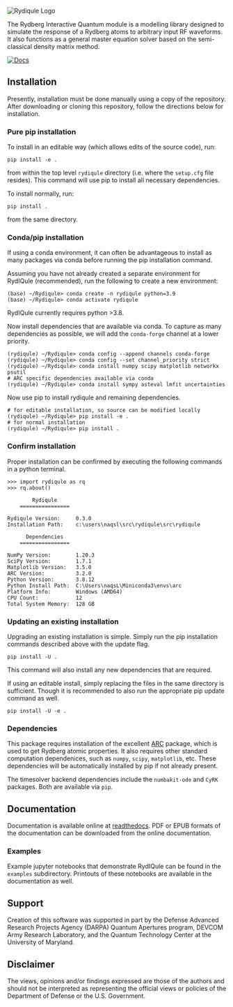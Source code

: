 ![Rydiqule Logo](docs/source/img/Rydiqule_Logo_Transparent_300.png)

The Rydberg Interactive Quantum module is a modelling library designed to simulate
the response of a Rydberg atoms to arbitrary input RF waveforms.
It also functions as a general master equation solver based on the semi-classical density matrix method.

[![Docs](https://readthedocs.org/projects/rydiqule/badge/?version=latest)](https://rydiqule.readthedocs.io/en/latest)

## Installation

Presently, installation must be done manually using a copy of the repository.
After downloading or cloning this repository,
follow the directions below for installation.

### Pure pip installation

To install in an editable way (which allows edits of the source code), run:
```shell
pip install -e .
```
from within the top level `rydiqule` directory (i.e. where the `setup.cfg` file resides).
This command will use pip to install all necessary dependencies.

To install normally, run:
```shell
pip install .
```
from the same directory.

### Conda/pip installation

If using a conda environment, it can often be advantageous to install as many packages via conda before running the pip installation command.

Assuming you have not already created a separate environment for RydIQule (recommended), run the following to create a new environment:
```shell
(base) ~/Rydiqule> conda create -n rydiqule python=3.9
(base) ~/Rydiqule> conda activate rydiqule
```
RydIQule currently requires python >3.8.

Now install dependencies that are available via conda.
To capture as many dependencies as possible,
we will add the `conda-forge` channel at a lower priority.
```shell
(rydiqule) ~/Rydiqule> conda config --append channels conda-forge
(rydiqule) ~/Rydiqule> conda config --set channel_priority strict
(rydiqule) ~/Rydiqule> conda install numpy scipy matplotlib networkx psutil
# ARC specific dependencies available via conda
(rydiqule) ~/Rydiqule> conda install sympy asteval lmfit uncertainties
```

Now use pip to install rydiqule and remaining dependencies.
```shell
# for editable installation, so source can be modified locally
(rydiqule) ~/Rydiqule> pip install -e .
# for normal installation
(rydiqule) ~/Rydiqule> pip install .
```

### Confirm installation

Proper installation can be confirmed by executing the following commands in a python terminal.
```shell
>>> import rydiqule as rq
>>> rq.about()

        Rydiqule
    ================

Rydiqule Version:     0.3.0
Installation Path:    c:\users\naqsl\src\rydiqule\src\rydiqule

      Dependencies
    ================

NumPy Version:        1.20.3
SciPy Version:        1.7.1
Matplotlib Version:   3.5.0
ARC Version:          3.2.0
Python Version:       3.8.12
Python Install Path:  C:\Users\naqsL\Miniconda3\envs\arc
Platform Info:        Windows (AMD64)
CPU Count:            12
Total System Memory:  128 GB
```

### Updating an existing installation

Upgrading an existing installation is simple.
Simply run the pip installation commands described above with the update flag.
```shell
pip install -U .
```
This command will also install any new dependencies that are required.

If using an editable install, simply replacing the files in the same directory is sufficient.
Though it is recommended to also run the appropriate pip update command as well.
```shell
pip install -U -e .
```

### Dependencies

This package requires installation of the excellent [ARC](https://github.com/nikolasibalic/ARC-Alkali-Rydberg-Calculator) package, which is used to get Rydberg atomic properties.
It also requires other standard computation dependenices, such as `numpy`, `scipy`, `matplotlib`, etc.
These dependencies will be automatically installed by pip if not already present.

The timesolver backend dependencies include the `numbakit-ode` and `CyRK` packages.
Both are available via `pip`.

## Documentation

Documentation is available online at [readthedocs](https://rydiqule.readthedocs.io/en/latest).
PDF or EPUB formats of the documentation can be downloaded from the online documentation.

### Examples

Example jupyter notebooks that demonstrate RydIQule can be found in the `examples` subdirectory.
Printouts of these notebooks are available in the documentation as well.

## Support

Creation of this software was supported in part by the Defense Advanced Research Projects Agency (DARPA) Quantum Apertures program, DEVCOM Army Research Laboratory, and the Quantum Technology Center at the University of Maryland.

## Disclaimer

The views, opinions and/or findings expressed are those of the authors and should not be interpreted as representing the official views or policies of the Department of Defense or the U.S. Government.